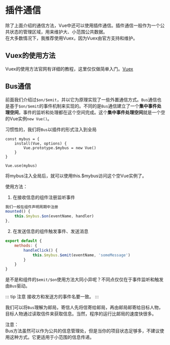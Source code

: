# 插件通信
除了上面介绍的通信方法，Vue中还可以使用插件通信。插件通信一般作为一个公共状态的管理区域，用来维护大、小范围公共数据。   
在大多数情况下，我推荐使用Vuex，因为Vuex由官方支持和维护。

## Vuex的使用方法
Vuex的使用方法官网有详细的教程，这里仅仅做简单入门。[Vuex](https://vuex.vuejs.org/zh/installation.html)


## Bus通信
前面我们介绍过`$on/$emit`，并以它为原理实现了一些外置通信方式。`Bus`通信也是基于`$on/$emit`的事件机制来实现的。不同的是`Bus`通信建立了一个**集中事件处理空间**，事件的监听和处理都在这个空间完成。这个**集中事件处理空间**就是一个空的Vue实例`new Vue()`。

习惯性的，我们将`Bus`以插件的形式注入到全局
```
const mybus = {
    install(Vue, options) {
        Vue.prototype.$mybus = new Vue()
    }
}

Vue.use(mybus)
```
将mybus注入全局后，就可以使用this.$mybus访问这个空Vue实例了。

使用方法：  
1. 在接收信息的组件注册监听事件
```js
我们一般在组件声明周期中注册
mounted() {
    this.$mybus.$on(eventName, handler)
},
```


2. 在发送信息的组件触发事件、发送消息
```js
export default {
    methods: {
        handleClick() {
            this.$mybus.$emit(eventName, 'someMessage')
        }
    }
}
```
是不是和组件的`$emit/$on`使用方法大同小异呢？不同点仅仅在于事件监听和触发由`Bus`驱动。

::: tip 注意
接收方和发送方的事件名要一致。
:::

我们可以将`Bus`理解为邮局，寄信人先将信寄给邮局，再由邮局邮寄给目标人物，目标人物通过读取信件来获取信息。当然，程序的运行比邮局的速度快很多。

注意：     
Bus方法虽然可以作为公共的信息管理处，但是当你的项目状态足够多，不建议使用这种方式。它更适用于小范围的信息传递。






